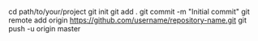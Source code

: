 cd path/to/your/project
git init
git add .
git commit -m "Initial commit"
git remote add origin https://github.com/username/repository-name.git
git push -u origin master

